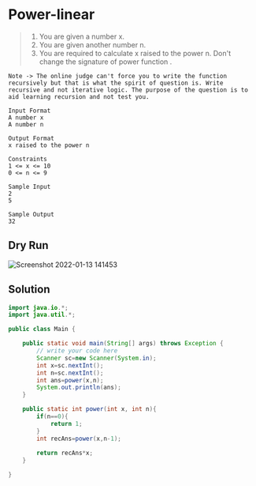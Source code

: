# Power-linear

> 1. You are given a number x.
> 2. You are given another number n.
> 3. You are required to calculate x raised to the power n. Don't change the signature of power function .

```text
Note -> The online judge can't force you to write the function recursively but that is what the spirit of question is. Write recursive and not iterative logic. The purpose of the question is to aid learning recursion and not test you.

Input Format
A number x
A number n

Output Format
x raised to the power n

Constraints
1 <= x <= 10
0 <= n <= 9

Sample Input
2
5

Sample Output
32
```
## Dry Run
![Screenshot 2022-01-13 141453](https://user-images.githubusercontent.com/64803628/149296291-f6465839-a22f-49a1-8d7e-aeb254783392.png)

## Solution
```java
import java.io.*;
import java.util.*;

public class Main {

    public static void main(String[] args) throws Exception {
        // write your code here
        Scanner sc=new Scanner(System.in);
        int x=sc.nextInt();
        int n=sc.nextInt();
        int ans=power(x,n);
        System.out.println(ans);
    }

    public static int power(int x, int n){
        if(n==0){
            return 1;
        }
        int recAns=power(x,n-1);
        
        return recAns*x;
    }

}
```

